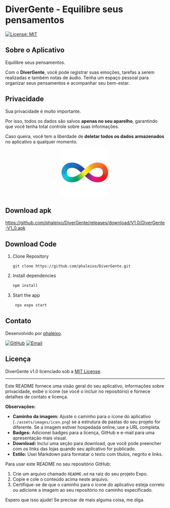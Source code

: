 # DiverGente - Equilibre seus pensamentos

[![License: MIT](https://img.shields.io/badge/License-MIT-yellow.svg)](https://opensource.org/licenses/MIT)

## Sobre o Aplicativo

Equilibre seus pensamentos.

Com o **DiverGente**, você pode registrar suas emoções, tarefas a serem realizadas e também notas de áudio. Tenha um espaço pessoal para organizar seus pensamentos e acompanhar seu bem-estar.

## Privacidade

Sua privacidade é muito importante.

Por isso, todos os dados são salvos **apenas no seu aparelho**, garantindo que você tenha total controle sobre suas informações.

Caso queira, você tem a liberdade de **deletar todos os dados armazenados** no aplicativo a qualquer momento.

<p align="center">
  <img src="./assets/images/splash-icon.png" width="150" alt="Ícone do aplicativo DiverGente">
</p>


## Download apk

https://github.com/phaleixo/DiverGente/releases/download/V1.0/DiverGente-V1_0.apk

## Download Code

1. Clone Repository

   ```
   git clone https://github.com/phaleixo/DiverGente.git
   ```

2. Install dependencies

   ```bash
   npm install
   ```

3. Start the app

   ```bash
    npx expo start
   ```


## Contato

Desenvolvido por [phaleixo](https://github.com/phaleixo).

[![GitHub](https://img.shields.io/badge/GitHub-Profile-blue?style=flat-square&logo=github)](https://github.com/phaleixo)
[![Email](https://img.shields.io/badge/Email-phaleixo@outlook.com.br-red?style=flat-square&logo=mail)](mailto:phaleixo@outlook.com.br)

## Licença

DiverGente v1.0 licenciado sob a [MIT License](https://opensource.org/licenses/MIT).

---

Este README fornece uma visão geral do seu aplicativo, informações sobre privacidade, exibe o ícone (se você o incluir no repositório) e fornece detalhes de contato e licença.

**Observações:**

* **Caminho da imagem:** Ajuste o caminho para o ícone do aplicativo (`./assets/images/icon.png`) se a estrutura de pastas do seu projeto for diferente. Se a imagem estiver hospedada online, use a URL completa.
* **Badges:** Adicionei badges para a licença, GitHub e e-mail para uma apresentação mais visual.
* **Download:** Incluí uma seção para download, que você pode preencher com os links das lojas quando seu aplicativo for publicado.
* **Estilo:** Usei Markdown para formatar o texto com títulos, negrito e links.

Para usar este README no seu repositório GitHub:

1.  Crie um arquivo chamado `README.md` na raiz do seu projeto Expo.
2.  Copie e cole o conteúdo acima neste arquivo.
3.  Certifique-se de que o caminho para o ícone do aplicativo esteja correto ou adicione a imagem ao seu repositório no caminho especificado.

Espero que isso ajude! Se precisar de mais alguma coisa, me diga.
